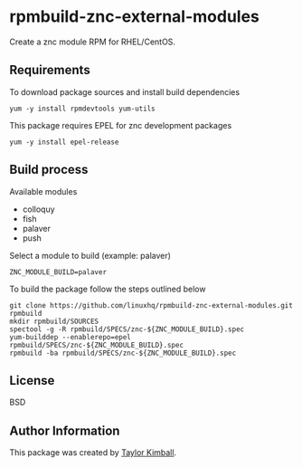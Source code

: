 # rpmbuild-znc-external-modules

Create a znc module RPM for RHEL/CentOS.

## Requirements

To download package sources and install build dependencies

    yum -y install rpmdevtools yum-utils

This package requires EPEL for znc development packages

    yum -y install epel-release

## Build process

Available modules

 * colloquy
 * fish
 * palaver
 * push

Select a module to build (example: palaver)

    ZNC_MODULE_BUILD=palaver

To build the package follow the steps outlined below

    git clone https://github.com/linuxhq/rpmbuild-znc-external-modules.git rpmbuild
    mkdir rpmbuild/SOURCES
    spectool -g -R rpmbuild/SPECS/znc-${ZNC_MODULE_BUILD}.spec
    yum-builddep --enablerepo=epel rpmbuild/SPECS/znc-${ZNC_MODULE_BUILD}.spec
    rpmbuild -ba rpmbuild/SPECS/znc-${ZNC_MODULE_BUILD}.spec

## License

BSD

## Author Information

This package was created by [Taylor Kimball](http://www.linuxhq.org).
